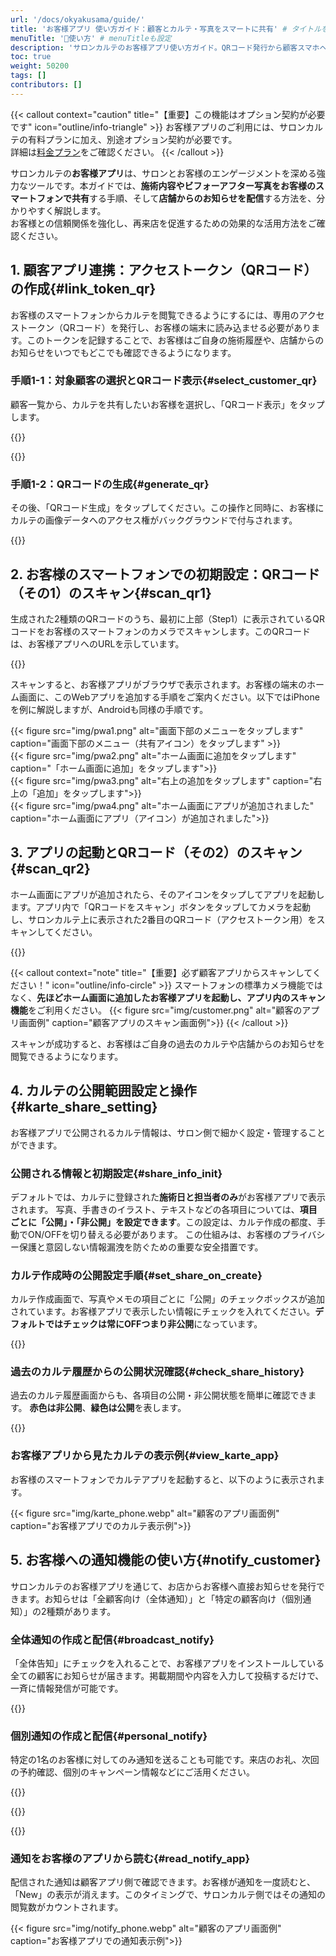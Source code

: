 ```yaml
---
url: '/docs/okyakusama/guide/'
title: 'お客様アプリ 使い⽅ガイド：顧客とカルテ・写真をスマートに共有' # タイトルをより具体的に
menuTitle: '📖使い方' # menuTitleも設定
description: 'サロンカルテのお客様アプリ使い方ガイド。QRコード発行から顧客スマホへの設定、カルテ共有・通知配信の手順を詳しく解説。施術写真やお客様へのお知らせをスムーズに共有し、顧客エンゲージメントを高めましょう。'
toc: true
weight: 50200
tags: []
contributors: []
---
```


{{< callout context="caution" title="【重要】この機能はオプション契約が必要です" icon="outline/info-triangle" >}}
お客様アプリのご利用には、サロンカルテの有料プランに加え、別途オプション契約が必要です。<br>詳細は<a href="/docs/system/price/">料金プラン</a>をご確認ください。
{{< /callout >}}

サロンカルテの**お客様アプリ**は、サロンとお客様のエンゲージメントを深める強力なツールです。本ガイドでは、**施術内容やビフォーアフター写真をお客様のスマートフォンで共有**する手順、そして**店舗からのお知らせを配信**する方法を、分かりやすく解説します。<br>
お客様との信頼関係を強化し、再来店を促進するための効果的な活用方法をご確認ください。

## 1. 顧客アプリ連携：アクセストークン（QRコード）の作成{#link_token_qr}

お客様のスマートフォンからカルテを閲覧できるようにするには、専用のアクセストークン（QRコード）を発行し、お客様の端末に読み込ませる必要があります。このトークンを記録することで、お客様はご自身の施術履歴や、店舗からのお知らせをいつでもどこでも確認できるようになります。

### 手順1-1：対象顧客の選択とQRコード表示{#select_customer_qr}

顧客一覧から、カルテを共有したいお客様を選択し、「QRコード表示」をタップします。

{{<iTablet filename="img/token" msg="サロンカルテの顧客リストから対象顧客を選択し、QRコード表示をタップする" >}}

{{<nextArrow>}}

### 手順1-2：QRコードの生成{#generate_qr}

その後、「QRコード生成」をタップしてください。この操作と同時に、お客様にカルテの画像データへのアクセス権がバックグラウンドで付与されます。

{{<iTablet filename="img/generator" msg="QRコードを生成すると同時にバックグラウンドで顧客にカルテの画像データに対するアクセス権が付与される" >}}

## 2. お客様のスマートフォンでの初期設定：QRコード（その1）のスキャン{#scan_qr1}

生成された2種類のQRコードのうち、最初に上部（Step1）に表示されているQRコードをお客様のスマートフォンのカメラでスキャンします。このQRコードは、お客様アプリへのURLを示しています。

{{<iTablet filename="img/scan1" msg="このQRコードはサロンカルテお客様アプリへのURLを表示しています。まずはお客様のスマートフォンからこのQRコードをスキャンしてもらい、お客様アプリを開きます。" >}}

スキャンすると、お客様アプリがブラウザで表示されます。お客様の端末のホーム画面に、このWebアプリを追加する手順をご案内ください。以下ではiPhoneを例に解説しますが、Androidも同様の手順です。

<div class="row">
  <div class="col-xs-16 col-md-8">
    {{< figure src="img/pwa1.png" alt="画面下部のメニューをタップします" caption="画面下部のメニュー（共有アイコン）をタップします" >}}
  </div>
  <div class="col-xs-16 col-md-8">
    {{< figure src="img/pwa2.png" alt="ホーム画面に追加をタップします" caption="「ホーム画面に追加」をタップします">}}
  </div>
  <div class="col-xs-16 col-md-8">
    {{< figure src="img/pwa3.png" alt="右上の追加をタップします" caption="右上の「追加」をタップします">}}
  </div>
  <div class="col-xs-16 col-md-8">
    {{< figure src="img/pwa4.png" alt="ホーム画面にアプリが追加されました" caption="ホーム画面にアプリ（アイコン）が追加されました">}}
  </div>
</div>

## 3. アプリの起動とQRコード（その2）のスキャン{#scan_qr2}

ホーム画面にアプリが追加されたら、そのアイコンをタップしてアプリを起動します。アプリ内で「QRコードをスキャン」ボタンをタップしてカメラを起動し、サロンカルテ上に表示された2番目のQRコード（アクセストークン用）をスキャンしてください。

{{<iTablet filename="img/scan2" msg="お客様アプリを起動し、アプリ内の「QRコードをスキャン」ボタンから2番目のQRコードをスキャンします" >}}

{{< callout context="note" title="【重要】必ず顧客アプリからスキャンしてください！" icon="outline/info-circle" >}}
スマートフォンの標準カメラ機能ではなく、**先ほどホーム画面に追加したお客様アプリを起動し、アプリ内のスキャン機能**をご利用ください。
{{< figure src="img/customer.png" alt="顧客のアプリ画面例" caption="顧客アプリのスキャン画面例">}}
{{< /callout >}}

スキャンが成功すると、お客様はご自身の過去のカルテや店舗からのお知らせを閲覧できるようになります。

## 4. カルテの公開範囲設定と操作{#karte_share_setting}

お客様アプリで公開されるカルテ情報は、サロン側で細かく設定・管理することができます。

### 公開される情報と初期設定{#share_info_init}

デフォルトでは、カルテに登録された**施術日と担当者のみ**がお客様アプリで表示されます。
写真、手書きのイラスト、テキストなどの各項目については、**項目ごとに「公開」・「非公開」を設定できます**。この設定は、カルテ作成の都度、手動でON/OFFを切り替える必要があります。
この仕組みは、お客様のプライバシー保護と意図しない情報漏洩を防ぐための重要な安全措置です。

### カルテ作成時の公開設定手順{#set_share_on_create}

カルテ作成画面で、写真やメモの項目ごとに「公開」のチェックボックスが追加されています。お客様アプリで表示したい情報にチェックを入れてください。**デフォルトではチェックは常にOFFつまり非公開**になっています。

{{<iTablet filename="img/karte" msg="サロンカルテのカルテ作成画面。公開する情報と非公開にする情報を個別に選択できる。デフォルトでは非公開になっている。" >}}

### 過去のカルテ履歴からの公開状況確認{#check_share_history}

過去のカルテ履歴画面からも、各項目の公開・非公開状態を簡単に確認できます。
**赤色は非公開**、**緑色は公開**を表します。

{{<iTablet filename="img/log" msg="過去のカルテ画面からも同様に公開済みか非公開の状態を確認できる。" >}}

### お客様アプリから見たカルテの表示例{#view_karte_app}

お客様のスマートフォンでカルテアプリを起動すると、以下のように表示されます。

{{< figure src="img/karte_phone.webp" alt="顧客のアプリ画面例" caption="お客様アプリでのカルテ表示例">}}

## 5. お客様への通知機能の使い方{#notify_customer}

サロンカルテのお客様アプリを通じて、お店からお客様へ直接お知らせを発行できます。お知らせは「全顧客向け（全体通知）」と「特定の顧客向け（個別通知）」の2種類があります。

### 全体通知の作成と配信{#broadcast_notify}

「全体告知」にチェックを入れることで、お客様アプリをインストールしている全ての顧客にお知らせが届きます。掲載期間や内容を入力して投稿するだけで、一斉に情報発信が可能です。

{{<iTablet filename="img/notify" msg="全体のお客様に対して通知を発行する。掲載期間や内容を入力して投稿すればお客様アプリを入れている全ユーザに対して通知が届きます。" >}}

### 個別通知の作成と配信{#personal_notify}

特定の1名のお客様に対してのみ通知を送ることも可能です。来店のお礼、次回の予約確認、個別のキャンペーン情報などにご活用ください。

{{<iTablet filename="img/customerList" msg="個別のお客様に対して通知を発行する。来店のお礼などにご活用ください。" >}}

{{<nextArrow>}}

{{<iTablet filename="img/makeNotify" msg="お客様への通知を作成する画面イメージ" >}}

### 通知をお客様のアプリから読む{#read_notify_app}

配信された通知は顧客アプリ側で確認できます。お客様が通知を一度読むと、「New」の表示が消えます。このタイミングで、サロンカルテ側ではその通知の閲覧数がカウントされます。

{{< figure src="img/notify_phone.webp" alt="顧客のアプリ画面例" caption="お客様アプリでの通知表示例">}}
